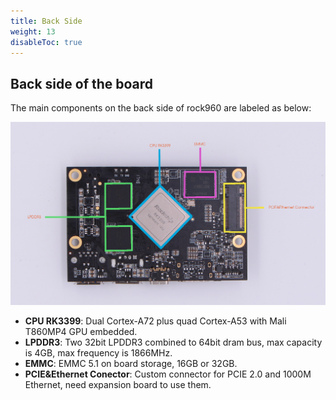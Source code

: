 ```yaml
---
title: Back Side
weight: 13
disableToc: true
---
```


## Back side of the board

The main components on the back side of rock960 are labeled as below:

![Back side with label](/rock960/start/backside/images/rock960_bottom_with_label.png)

* **CPU RK3399**: Dual Cortex-A72 plus quad Cortex-A53 with Mali T860MP4 GPU embedded.
* **LPDDR3**: Two 32bit LPDDR3 combined to 64bit dram bus, max capacity is 4GB, max frequency is 1866MHz.
* **EMMC**: EMMC 5.1 on board storage, 16GB or 32GB.
* **PCIE&Ethernet Conector**: Custom connector for PCIE 2.0 and 1000M Ethernet, need expansion board to use them.

